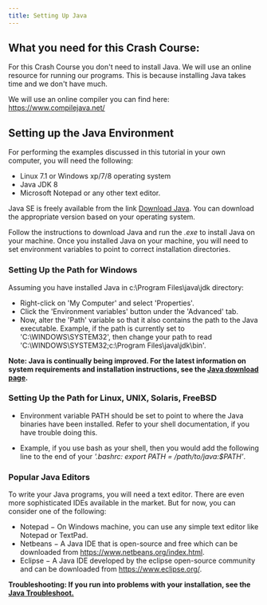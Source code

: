 ```yaml
---
title: Setting Up Java
---
```


## What you need for this Crash Course:

For this Crash Course you don't need to install Java. We will use an online resource for running our programs. This is because installing Java takes time and we don't have much. 

We will use an online compiler you can find here: https://www.compilejava.net/

## Setting up the Java Environment

For performing the examples discussed in this tutorial in your own computer, you will need the following:

  - Linux 7.1 or Windows xp/7/8 operating system
  - Java JDK 8
  - Microsoft Notepad or any other text editor.

Java SE is freely available from the link [Download Java](https://www.oracle.com/java/technologies/javase/javase-jdk8-downloads.html). You can download the appropriate version based on your operating system.

Follow the instructions to download Java and run the *.exe* to install Java on your machine. Once you installed Java on your machine, you will need to set environment variables to point to correct installation directories.

### Setting Up the Path for Windows

Assuming you have installed Java in c:\Program Files\java\jdk directory: 

  - Right-click on 'My Computer' and select 'Properties'.
  - Click the 'Environment variables' button under the 'Advanced' tab.
  - Now, alter the 'Path' variable so that it also contains the path to the Java executable. Example, if the path is currently set to 'C:\WINDOWS\SYSTEM32', then change your path to read 'C:\WINDOWS\SYSTEM32;c:\Program Files\java\jdk\bin'.

**Note: Java is continually being improved. For the latest information on system requirements and installation instructions, see the [Java download page](https://www.oracle.com/java/technologies/javase/javase-jdk8-downloads.html).**

### Setting Up the Path for Linux, UNIX, Solaris, FreeBSD

- Environment variable PATH should be set to point to where the Java binaries have been installed. Refer to your shell documentation, if you have trouble doing this.

- Example, if you use bash as your shell, then you would add the following line to the end of your *'.bashrc: export PATH = /path/to/java:$PATH'*.

### Popular Java Editors

To write your Java programs, you will need a text editor. There are even more sophisticated IDEs available in the market. But for now, you can consider one of the following:

  - Notepad − On Windows machine, you can use any simple text editor like Notepad or TextPad.
  - Netbeans − A Java IDE that is open-source and free which can be downloaded from https://www.netbeans.org/index.html.
  - Eclipse − A Java IDE developed by the eclipse open-source community and can be downloaded from https://www.eclipse.org/.

**Troubleshooting: If you run into problems with your installation, see the [Java Troubleshoot.](https://www.java.com/es/download/help/troubleshoot_java.xml)**
